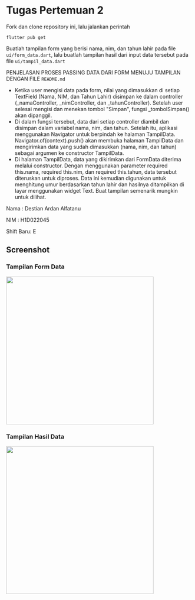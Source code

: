 # Tugas Pertemuan 2

Fork dan clone repository ini, lalu jalankan perintah 
```
flutter pub get
```
Buatlah tampilan form yang berisi nama, nim, dan tahun lahir pada file `ui/form_data.dart`, lalu buatlah tampilan hasil dari input data tersebut pada file `ui/tampil_data.dart`

PENJELASAN PROSES PASSING DATA DARI FORM MENUJU TAMPILAN DENGAN FILE `README.md`
- Ketika user mengisi data pada form, nilai yang dimasukkan di setiap TextField (Nama, NIM, dan Tahun Lahir) disimpan ke dalam controller (_namaController, _nimController, dan _tahunController). Setelah user selesai mengisi dan menekan tombol "Simpan", fungsi _tombolSimpan() akan dipanggil.
- Di dalam fungsi tersebut, data dari setiap controller diambil dan disimpan dalam variabel nama, nim, dan tahun. Setelah itu, aplikasi menggunakan Navigator untuk berpindah ke halaman TampilData. Navigator.of(context).push() akan membuka halaman TampilData dan mengirimkan data yang sudah dimasukkan (nama, nim, dan tahun) sebagai argumen ke constructor TampilData.
- Di halaman TampilData, data yang dikirimkan dari FormData diterima melalui constructor. Dengan menggunakan parameter required this.nama, required this.nim, dan required this.tahun, data tersebut diteruskan untuk diproses. Data ini kemudian digunakan untuk menghitung umur berdasarkan tahun lahir dan hasilnya ditampilkan di layar menggunakan widget Text.
Buat tampilan semenarik mungkin untuk dilihat.


Nama : Destian Ardan Alfatanu

NIM : H1D022045

Shift Baru: E

## Screenshot

### Tampilan Form Data
<img src="https://github.com/user-attachments/assets/e1b43228-7cde-49d4-8803-aaaf4182e103" width="400" />

### Tampilan Hasil Data
<img src="https://github.com/user-attachments/assets/12b42de5-8a44-453e-98a7-9bc30301ed5a" width="400" />

